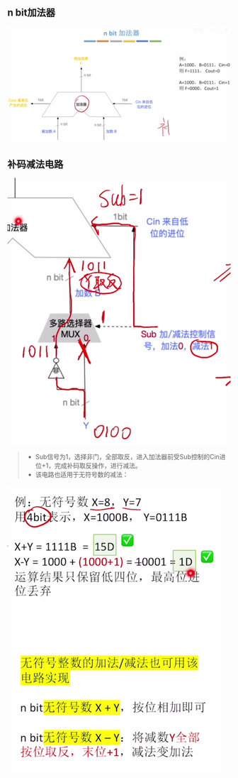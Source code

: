 


## n bit加法器
![输入图片说明](/imgs/2025-08-03/x8bkHJyvAFLFwd1a.png)

## 补码减法电路
![输入图片说明](/imgs/2025-08-03/UyQrhQoIEghJANcP.png)
>- Sub信号为1，选择非门，全部取反，进入加法器前受Sub控制的Cin进位+1，完成补码取反操作，进行减法。
>- 该电路也适用于无符号数的减法：

![输入图片说明](/imgs/2025-08-03/qu53goCKzgmpTQxz.png)
<!--stackedit_data:
eyJoaXN0b3J5IjpbLTE0MTU2MjI5MjhdfQ==
-->